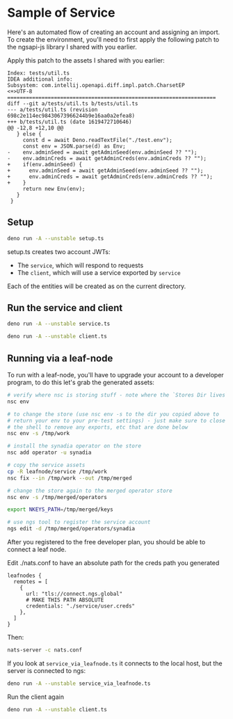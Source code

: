 # Sample of Service

Here's an automated flow of creating an account and assigning
an import. To create the environment, you'll need to first
apply the following patch to the ngsapi-js library I shared with
you earlier.

Apply this patch to the assets I shared with you earlier:

```
Index: tests/util.ts
IDEA additional info:
Subsystem: com.intellij.openapi.diff.impl.patch.CharsetEP
<+>UTF-8
===================================================================
diff --git a/tests/util.ts b/tests/util.ts
--- a/tests/util.ts	(revision 698c2e114ec98430673966244b9e16aa0a2efea8)
+++ b/tests/util.ts	(date 1619472710646)
@@ -12,8 +12,10 @@
   } else {
     const d = await Deno.readTextFile("./test.env");
     const env = JSON.parse(d) as Env;
-    env.adminSeed = await getAdminSeed(env.adminSeed ?? "");
-    env.adminCreds = await getAdminCreds(env.adminCreds ?? "");
+    if(env.adminSeed) {
+      env.adminSeed = await getAdminSeed(env.adminSeed ?? "");
+      env.adminCreds = await getAdminCreds(env.adminCreds ?? "");
+    }
     return new Env(env);
   }
 }
```

## Setup

```bash
deno run -A --unstable setup.ts
```

setup.ts creates two account JWTs:

- The `service`, which will respond to requests
- The `client`, which will use a service exported by `service`

Each of the entities will be created as on the current directory.

## Run the service and client

```bash
deno run -A --unstable service.ts
```

```bash
deno run -A --unstable client.ts
```

## Running via a leaf-node

To run with a leaf-node, you'll have to upgrade your account
to a developer program, to do this let's grab the generated
assets:

```bash
# verify where nsc is storing stuff - note where the `Stores Dir lives`
nsc env

# to change the store (use nsc env -s to the dir you copied above to 
# return your env to your pre-test settings) - just make sure to close
# the shell to remove any exports, etc that are done below
nsc env -s /tmp/work

# install the synadia operator on the store
nsc add operator -u synadia

# copy the service assets
cp -R leafnode/service /tmp/work
nsc fix --in /tmp/work --out /tmp/merged

# change the store again to the merged operator store
nsc env -s /tmp/merged/operators

export NKEYS_PATH=/tmp/merged/keys

# use ngs tool to register the service account
ngs edit -d /tmp/merged/operators/synadia
```

After you registered to the free developer plan, you should be able
to connect a leaf node.

Edit ./nats.conf to have an absolute path for the creds path you generated

```
leafnodes {
  remotes = [
    {
      url: "tls://connect.ngs.global"
      # MAKE THIS PATH ABSOLUTE
      credentials: "./service/user.creds"
    },
  ]
}
```

Then:
```bash
nats-server -c nats.conf
```

If you look at `service_via_leafnode.ts` it connects to the local host, but
the server is connected to ngs:

```bash
deno run -A --unstable service_via_leafnode.ts
```

Run the client again
```bash
deno run -A --unstable client.ts
```







